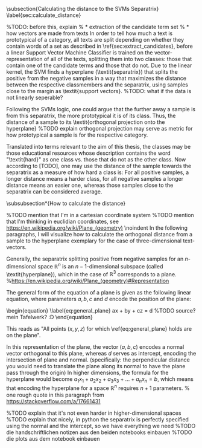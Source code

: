 \subsection{Calculating the distance to the SVMs Separatrix}
\label{sec:calculate_distance}

%TODO: before this, explain 
% * extraction of the candidate term set
% * how vectors are made from texts
In order to tell how much a text is prototypical of a category, all texts are split depending on whether they contain words of a set as described in \ref{sec:extract_candidates}, before a linear Support Vector Machine Classifier is trained on the vector-representation of all of the texts, splitting them into two classes: those that contain one of the candidate terms and those that do not. Due to the linear kernel, the SVM finds a hyperplane (\textit{separatrix}) that splits the positive from the negative samples in a way that maximizes the distance between the respective classmembers and the separatrix, using samples close to the margin as \textit{support vectors}. %TODO: what if the data is not linearly seperable?

Following the SVMs logic, one could argue that the further away a sample is from this separatrix, the more prototypical it is of its class. Thus, the distance of a sample to its \textit{orthogonal projection onto the hyperplane} %TODO explain orthogonal projection
may serve as metric for how prototypical a sample is for the respective category. 

Translated into terms relevant to the aim of this thesis, the classes may be those educational resources whose description contains the word "\textit{hard}" as one class vs. those that do not as the other class. Now according to [TODO], one may use the distance of the sample towards the separatrix as a measure of how hard a class is: For all positive samples, a longer distance means a harder class, for all negative samples a longer distance means an easier one, whereas those samples close to the separatrix can be considered average.

\subsubsection*{How to calculate the distance}

%TODO mention that I'm in a cartesian coordinate system
%TODO mention that I'm thinking in euclidian coordinates, see https://en.wikipedia.org/wiki/Plane_(geometry)
\noindent In the following paragraphs, I will visualize how to calculate the orthogonal distance from a sample to the hyperplane exemplary for the case of three-dimensional text-vectors.

Generally, the separatrix splitting positive from negative samples for an $n$-dimensional space $\mathds{R}^n$ is an $n-1$-dimensional subspace (called \textit{hyperplane}), which in the case of $\mathds{R}^3$ corresponds to a plane. 
%https://en.wikipedia.org/wiki/Plane_(geometry)#Representation

The general form of the equation of a plane is given as the following linear equation, where parameters $a, b, c$ and $d$ encode the position of the plane:

\begin{equation}
	\label{eq:general_plane}
	ax + by + cz = d
	%TODO source? mein Tafelwerk? :D
\end{equation}

This reads as "All points $(x,y,z)$ for which \ref{eq:general_plane} holds are on the plane". 

In this representation of the plane, the vector $(a,b,c)$ encodes a normal vector orthogonal to this plane, whereas $d$ serves as intercept, encoding the intersection of plane and normal. (specifically: the perpendicular distance you would need to translate the plane along its normal to have the plane pass through the origin) In higher dimensions, the formula for the hyperplane would become $a_1x_1+a_2x_2+a_3x_3+...+a_nx_n = b$, which means that encoding the hyperplane for a space $\mathds{R}^n$ requires $n+1$ parameters.
% one rough quote in this paragraph from https://stackoverflow.com/a/17661431

%TODO explain that it's not even harder in higher-dimensional spaces
%TODO explain that nicely, in python the separatrix is perfectly specified using the normal and the intercept, so we have everything we need 
%TODO die handschriftlichen notizen aus den beiden notebooks einbauen
%TODO die plots aus dem notebook einbauen


<!-- 
The distance from any point of this $\mathds{R}^n$ to the hyperplane is then calculated as the length of the vector that is the \textit{orthogonal projection} from that point onto the hyperplane. The orthogonal projection from one vector onto another can be calculated as 

\begin{equation}
	\label{eq:orthogonal_projection}
	\hat{\vec{a}} = \frac{\vec{a}\cdot\vec{b}}{\vec{b}\cdot\vec{b}}\cdot\vec{b}
	%TODO source https://en.wikipedia.org/wiki/Vector_projection
\end{equation}

% ...as we however have a plane we want to project to, not a vector, what I wrote here is rather useless, isn't it?


The distance from any point of this $\mathds{R}^n$ to the hyperplane can then be calculated as 
% As... * dist(point, point_projected_onplane)     						 (`project[1,3]_pre`)
%       * abs(trafo(point)[0])     										 (`protoypicality_pre`)
%       * np.dot(plane.normal, point) + plane.d							 (`project2_pre')
% ...normiert sind die alle gleich, aber for some reason differn die um nen multiplicator..?!
% And the projections...:
%       * back_trafo([0, trafo(point)[1], trafo(point)[2]]
% 		* plane.project(point): k = (ax+by+cz+d)/(a²+b²+c²); result = [x-ka, y-kb, z-kc]
%       * point - distance * plane.normal  (...aber nur mit protoypicality_pre als distance! )
% 		...note that second and third are basically equal - both calculate "how much do I need to go into the direction of the orthogonal" and then do so  (point - distance * normal). The difference is that in plane.project the distance is divided by (a²+b²+c²). Originally sagt der typ von SO (https://stackoverflow.com/a/17661431) die distance ist einfach n*p-d, dann fehlt nur der normierungsterm. 
% TODO: figure out the explanation of the difference from this to the result of using forward and backward??
% See get_svm_decisionboundary.ipynb, den kram zwischen `#deleteme from here', commit d46a8300dae81adee

-->
